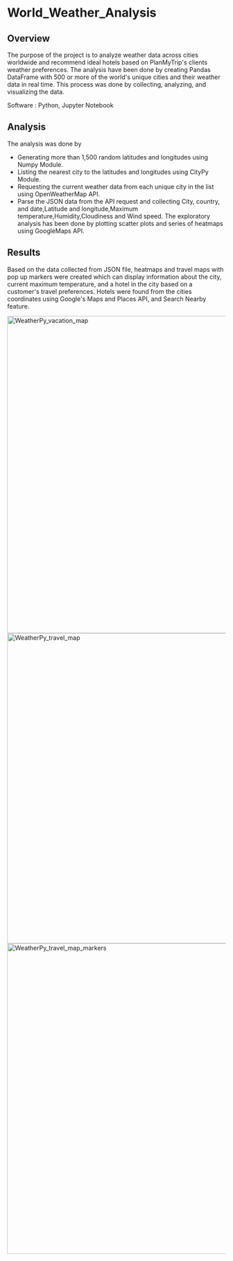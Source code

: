 # World_Weather_Analysis
## Overview
The purpose of the project is to analyze weather data across cities worldwide and recommend ideal hotels based on PlanMyTrip's clients weather preferences. The analysis have been done by creating Pandas DataFrame with 500 or more of the world's unique cities and their weather data in real time. This process was done by collecting, analyzing, and visualizing the data.

Software : Python, Jupyter Notebook

## Analysis
The analysis was done by 
* Generating more than 1,500 random latitudes and longitudes using Numpy Module.
* Listing the nearest city to the latitudes and longitudes using CityPy  Module.
* Requesting the current weather data from each unique city in the list using OpenWeatherMap API.
* Parse the JSON data from the API request and collecting City, country, and date,Latitude and longitude,Maximum temperature,Humidity,Cloudiness and Wind speed.
The exploratory analysis has been done by plotting scatter plots and series of heatmaps using GoogleMaps API.

## Results
Based on the data collected from JSON file, heatmaps and travel maps with pop up markers were created which can display information about the city, current maximum temperature, and a hotel in the city based on a customer's travel preferences. Hotels were found from the cities coordinates using Google's Maps and Places API, and Search Nearby feature.

<img width="732" alt="WeatherPy_vacation_map" src="https://user-images.githubusercontent.com/108298416/183264083-1ed14870-d756-413b-9332-7601a73abb39.PNG">

<img width="716" alt="WeatherPy_travel_map" src="https://user-images.githubusercontent.com/108298416/183264167-8918aa2d-15ca-44d9-960f-7870ebe3f551.PNG">

<img width="717" alt="WeatherPy_travel_map_markers" src="https://user-images.githubusercontent.com/108298416/183264170-ca1b0bbf-d8c7-4743-8a66-e851e6744918.PNG">

